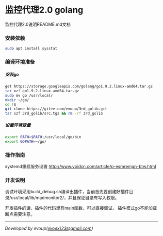 监控代理2.0 golang
=======

监控代理2.0说明README.md文档

### 安装依赖
```bash
sudo apt install sysstat
```



### 编译环境准备

##### 安装go
```bash
get https://storage.googleapis.com/golang/go1.9.2.linux-amd64.tar.gz
tar xzf go1.9.2.linux-amd64.tar.gz
sudo mv go /usr/local/
mkdir ~/go/
cd !$
git clone https://gitee.com/evoup/3rd_golib.git
tar xzf 3rd_golib/src.tgz && rm -rf 3rd_golib
```

##### 设置环境变量
```bash
export PATH=$PATH:/usr/local/go/bin
export GOPATH=~/go/
```



### 操作指南

systemd重启服务设置
http://www.voidcn.com/article/p-esmremgn-btw.html



### 开发说明

调试环境采用build_debug.sh编译出插件，当前首先要创建好插件目录/usr/local/lib/madmonitor2/，并且保证目录有写入权限。

开发插件的话，插件的代码里有main函数，可以直接调试， 插件模式go不能加载断点需要注意。

* * *
*Developed by evoup(evoex123@gmail.com)*

